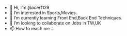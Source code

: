 - 👋 Hi, I’m @acerf129
- 👀 I’m interested in Sports,Movies.
- 🌱 I’m currently learning Front End,Back End Techniques.
- 💞️ I’m looking to collaborate on Jobs in TW,UK
- 📫 How to reach me ...

<!---
acerf129/acerf129 is a ✨ special ✨ repository because its `README.md` (this file) appears on your GitHub profile.
You can click the Preview link to take a look at your changes.
--->
